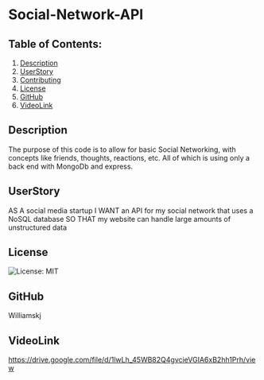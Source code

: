 # Social-Network-API

## Table of Contents:
  1. [Description](#description) 
  2. [UserStory](#UserStory)  
  3. [Contributing](#Contributing)
  4. [License](#License)
  5. [GitHub](#GitHub)
  6. [VideoLink](#VideoLink)


## Description
The purpose of this code is to allow for basic Social Networking, with concepts like friends, thoughts, reactions, etc. All of which is using only a back end with MongoDb and express.

## UserStory
AS A social media startup
I WANT an API for my social network that uses a NoSQL database
SO THAT my website can handle large amounts of unstructured data

## License
![License: MIT](https://img.shields.io/badge/License-MIT-yellow.svg)

## GitHub
Williamskj

## VideoLink
https://drive.google.com/file/d/1lwLh_45WB82Q4gvcieVGIA6xB2hh1Prh/view

